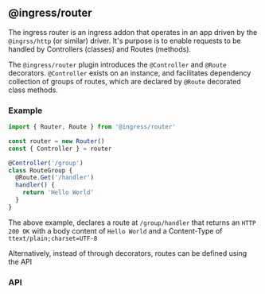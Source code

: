## @ingress/router

The ingress router is an ingress addon that operates in an app driven by the `@ingrss/http` (or similar) driver. It's purpose is to enable requests to be handled by Controllers (classes) and Routes (methods).

The `@ingress/router` plugin introduces the `@Controller` and `@Route` decorators.
`@Controller` exists on an instance, and facilitates dependency collection of groups of routes, which are declared by `@Route` decorated class methods.

### Example

```typescript
import { Router, Route } from '@ingress/router'

const router = new Router()
const { Controller } = router

@Controller('/group')
class RouteGroup {
  @Route.Get('/handler')
  handler() {
    return 'Hello World'
  }
}
```

The above example, declares a route at `/group/handler` that returns an `HTTP 200 OK` with a body content of `Hello World` and a Content-Type of `ttext/plain;charset=UTF-8`

Alternatively, instead of through decorators, routes can be defined using the API

### API






